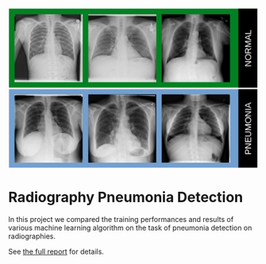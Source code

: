 ![pneumonia_classification](pneumonia_classification.png)
# Radiography Pneumonia Detection 

In this project we compared the training performances and results of various machine learning algorithm on the task of pneumonia detection on radiographies.

See [the full report](ZoidbergReport.pdf) for details.